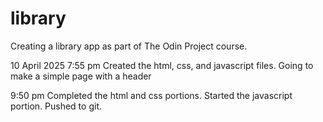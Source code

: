 # library

Creating a library app as part of The Odin Project course.

10 April 2025
7:55 pm Created the html, css, and javascript files.
Going to make a simple page with a header

9:50 pm 
Completed the html and css portions. Started the javascript portion.
Pushed to git.